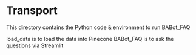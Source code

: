 # Transport
This directory contains the Python code & environment to run BABot_FAQ

load_data is to load the data into Pinecone
BABot_FAQ is to ask the questions via Streamlit
